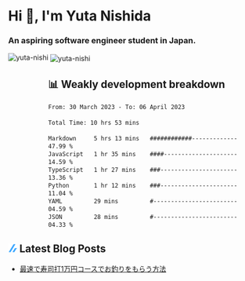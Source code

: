 <h1 align="left">Hi 👋, I'm Yuta Nishida</h1>
<h3 align="left">An aspiring software engineer student in Japan.</h3>



<p><img align="left" height="180px" src="https://github-readme-stats.vercel.app/api/top-langs?username=yuta-nishi&show_icons=true&locale=en&layout=compact&theme=onedark" alt="yuta-nishi" /></p>

<p>&nbsp;<img align="center" height="180px" src="https://github-readme-stats.vercel.app/api?username=yuta-nishi&show_icons=true&locale=en&theme=onedark" alt="yuta-nishi" /></p>

## 📊 Weakly development breakdown
<!--START_SECTION:waka-->

```text
From: 30 March 2023 - To: 06 April 2023

Total Time: 10 hrs 53 mins

Markdown     5 hrs 13 mins   ############-------------   47.99 %
JavaScript   1 hr 35 mins    ####---------------------   14.59 %
TypeScript   1 hr 27 mins    ###----------------------   13.36 %
Python       1 hr 12 mins    ###----------------------   11.04 %
YAML         29 mins         #------------------------   04.59 %
JSON         28 mins         #------------------------   04.33 %
```

<!--END_SECTION:waka-->
## ![zenn](./icon/zenn.png) Latest Blog Posts
<!-- BLOG-POST-LIST:START -->
- [最速で寿司打1万円コースでお釣りをもらう方法](https://zenn.dev/kakifl/articles/touch-typing)
<!-- BLOG-POST-LIST:END -->
